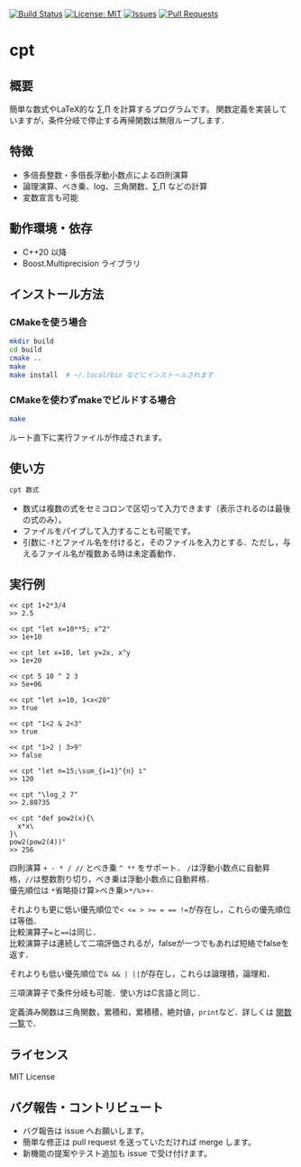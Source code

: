 [![Build Status](https://img.shields.io/github/actions/workflow/status/clever-elsie/cpt/cmake.yml?branch=main)](https://github.com/clever-elsie/cpt/actions)
[![License: MIT](https://img.shields.io/badge/License-MIT-yellow.svg)](LICENSE)
[![Issues](https://img.shields.io/github/issues/clever-elsie/cpt)](https://github.com/clever-elsie/cpt/issues)
[![Pull Requests](https://img.shields.io/github/issues-pr/clever-elsie/cpt)](https://github.com/clever-elsie/cpt/pulls)

# cpt

## 概要
簡単な数式やLaTeX的な $\sum,\prod$ を計算するプログラムです。
関数定義を実装していますが，条件分岐で停止する再帰関数は無限ループします．  

## 特徴
- 多倍長整数・多倍長浮動小数点による四則演算
- 論理演算、べき乗、log、三角関数、$\sum, \prod$ などの計算
- 変数宣言も可能

## 動作環境・依存
- C++20 以降
- Boost.Multiprecision ライブラリ

## インストール方法
### CMakeを使う場合
```sh
mkdir build
cd build
cmake ..
make
make install  # ~/.local/bin などにインストールされます
```

### CMakeを使わずmakeでビルドする場合
```sh
make
```
ルート直下に実行ファイルが作成されます。

## 使い方
```sh
cpt 数式
```
- 数式は複数の式をセミコロンで区切って入力できます（表示されるのは最後の式のみ）。
- ファイルをパイプして入力することも可能です。
- 引数に`-f`とファイル名を付けると，そのファイルを入力とする．ただし，与えるファイル名が複数ある時は未定義動作．

## 実行例

```
<< cpt 1+2*3/4
>> 2.5

<< cpt "let x=10**5; x^2"
>> 1e+10

<< cpt let x=10, let y=2x, x^y
>> 1e+20

<< cpt 5 10 ^ 2 3
>> 5e+06

<< cpt "let x=10, 1<x<20"
>> true

<< cpt "1<2 & 2<3"
>> true

<< cpt "1>2 | 3>9"
>> false

<< cpt "let n=15;\sum_{i=1}^{n} i"
>> 120

<< cpt "\log_2 7"
>> 2.80735

<< cpt "def pow2(x){\
  x*x\
}\
pow2(pow2(4))"
>> 256

```
四則演算 `+ - * / //` とべき乗 `^ **` をサポート．
`/`は浮動小数点に自動昇格，`//`は整数割り切り，べき乗は浮動小数点に自動昇格．  
優先順位は `*`省略掛け算>べき乗>`*/%`>`+-`  

それよりも更に低い優先順位で`< <= > >= = == !=`が存在し，これらの優先順位は等価．  
比較演算子`=`と`==`は同じ．  
比較演算子は連続して二項評価されるが，falseが一つでもあれば短絡でfalseを返す．

それよりも低い優先順位で`& && | ||`が存在し，これらは論理積，論理和．

三項演算子で条件分岐も可能．使い方はC言語と同じ．

定義済み関数は三角関数，累積和，累積積，絶対値，`print`など．詳しくは <a href="./定義済み関数.md">関数一覧</a>で．


## ライセンス
MIT License

## バグ報告・コントリビュート
- バグ報告は issue へお願いします。
- 簡単な修正は pull request を送っていただければ merge します。
- 新機能の提案やテスト追加も issue で受け付けます。 